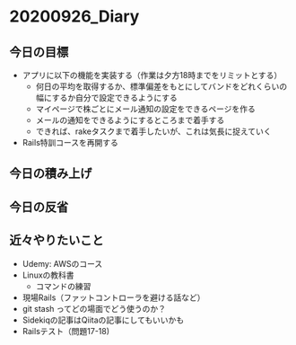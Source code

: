 # 20200926_Diary

## 今日の目標

- アプリに以下の機能を実装する（作業は夕方18時までをリミットとする）
  - 何日の平均を取得するか、標準偏差をもとにしてバンドをどれくらいの幅にするか自分で設定できるようにする
  - マイページで株ごとにメール通知の設定をできるページを作る
  - メールの通知をできるようにするところまで着手する
  - できれば、rakeタスクまで着手したいが、これは気長に捉えていく
- Rails特訓コースを再開する

## 今日の積み上げ

## 今日の反省

## 近々やりたいこと

- Udemy: AWSのコース
- Linuxの教科書
  - コマンドの練習
- 現場Rails（ファットコントローラを避ける話など）
- git stash ってどの場面でどう使うのか？
- Sidekiqの記事はQiitaの記事にしてもいいかも
- Railsテスト（問題17-18)
